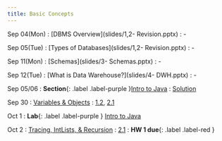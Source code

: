 ```yaml
---
title: Basic Concepts
---
```


Sep 04(Mon)
: [DBMS Overview](slides/1,2- Revision.pptx)
  : -
  
Sep 05(Tue)
: [Types of Databases](slides/1,2- Revision.pptx)
  : -

Sep 11(Mon)
: [Schemas](slides/3- Schemas.pptx)
  : -

Sep 12(Tue)
: [What is Data Warehouse?](slides/4- DWH.pptx)
  : -

Sep 05/06
: **Section**{: .label .label-purple }[Intro to Java](#)
  : [Solution](#)

Sep 30
: [Variables & Objects](#)
  : [1.2](#), [2.1](#)

Oct 1
: **Lab**{: .label .label-purple } [Intro to Java](#)

Oct 2
: [Tracing, IntLists, & Recursion](#)
  : [2.1](#)
: **HW 1 due**{: .label .label-red }

